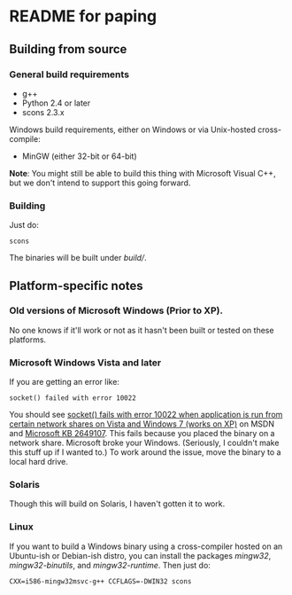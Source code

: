 # README for paping 
## Building from source
### General build requirements 
* g++
* Python 2.4 or later
* scons 2.3.x

Windows build requirements, either on Windows or via Unix-hosted cross-compile:
* MinGW (either 32-bit or 64-bit)

**Note**:
You might still be able to build this thing with Microsoft Visual C++, but 
we don't intend to support this going forward. 

### Building
Just do:

    scons

The binaries will be built under *build/*. 

## Platform-specific notes
### Old versions of Microsoft Windows (Prior to XP).
No one knows if it'll work or not as it hasn't been built or tested on these 
platforms.

### Microsoft Windows Vista and later
If you are getting an error like:

    socket() failed with error 10022

You should see [socket() fails with error 10022 when application is run from
certain network shares on Vista and Windows 7 (works on XP)](https://social.msdn.microsoft.com/Forums/windowsdesktop/en-US/3076a9cd-57a0-418d-8de1-07adc3b486bb/socket-fails-with-error-10022-when-application-is-run-from-certain-network-shares-on-vista-and?forum=wsk) on
MSDN and [Microsoft KB 2649107](https://support.microsoft.com/en-us/kb/2649107).
This fails because you placed the binary on a network share.  Microsoft broke your Windows.
(Seriously, I couldn't make this stuff up if I wanted to.)  To work around the
issue, move the binary to a local hard drive.

### Solaris
Though this will build on Solaris, I haven't gotten it to work. 

### Linux
If you want to build a Windows binary using a cross-compiler hosted on an
Ubuntu-ish or Debian-ish distro, you can install the packages *mingw32*,
*mingw32-binutils*, and *mingw32-runtime*.   Then just do:

    CXX=i586-mingw32msvc-g++ CCFLAGS=-DWIN32 scons



